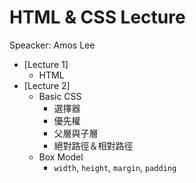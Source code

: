 # HTML & CSS Lecture
Speacker: Amos Lee

- [Lecture 1]
  - HTML
- [Lecture 2]
  - Basic CSS
    - 選擇器
    - 優先權
    - 父層與子層
    - 絕對路徑＆相對路徑
  - Box Model
    - `width`, `height`, `margin`, `padding`